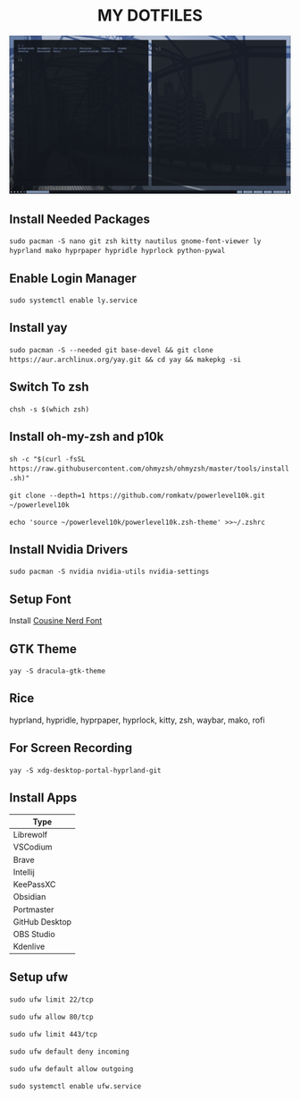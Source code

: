 <div align="center">

# **MY DOTFILES**

![image](image.png)

</div>

## **Install Needed Packages**

`sudo pacman -S nano git zsh kitty nautilus gnome-font-viewer ly hyprland mako hyprpaper hypridle hyprlock python-pywal`

## **Enable Login Manager**

`sudo systemctl enable ly.service`

## **Install yay**

`sudo pacman -S --needed git base-devel && git clone https://aur.archlinux.org/yay.git && cd yay && makepkg -si`

## **Switch To zsh**

`chsh -s $(which zsh)`

## **Install oh-my-zsh and p10k**

`sh -c "$(curl -fsSL https://raw.githubusercontent.com/ohmyzsh/ohmyzsh/master/tools/install.sh)"`

`git clone --depth=1 https://github.com/romkatv/powerlevel10k.git ~/powerlevel10k`

`echo 'source ~/powerlevel10k/powerlevel10k.zsh-theme' >>~/.zshrc`

## **Install Nvidia Drivers**

`sudo pacman -S nvidia nvidia-utils nvidia-settings`

## **Setup Font**

Install [Cousine Nerd Font](https://www.nerdfonts.com/font-downloads)

## **GTK Theme**

`yay -S dracula-gtk-theme`

## **Rice**

hyprland, hypridle, hyprpaper, hyprlock, kitty, zsh, waybar, mako, rofi

## **For Screen Recording**

`yay -S xdg-desktop-portal-hyprland-git`

## **Install Apps**

| Type           |
| -------------- |
| Librewolf      |
| VSCodium       |
| Brave          |
| Intellij       |
| KeePassXC      |
| Obsidian       |
| Portmaster     |
| GitHub Desktop |
| OBS Studio     |
| Kdenlive       |

## **Setup ufw**

`sudo ufw limit 22/tcp`

`sudo ufw allow 80/tcp`

`sudo ufw limit 443/tcp`

`sudo ufw default deny incoming`

`sudo ufw default allow outgoing`

`sudo systemctl enable ufw.service`
